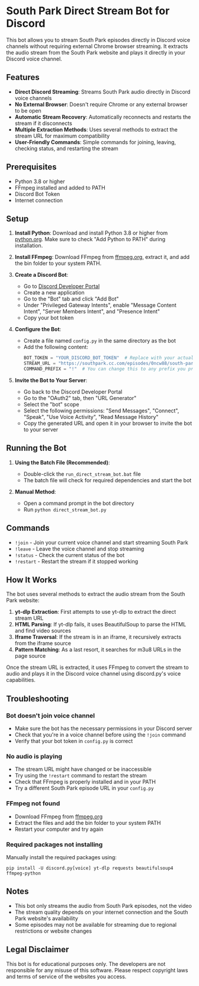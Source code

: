 # South Park Direct Stream Bot for Discord

This bot allows you to stream South Park episodes directly in Discord voice channels without requiring external Chrome browser streaming. It extracts the audio stream from the South Park website and plays it directly in your Discord voice channel.

## Features

- **Direct Discord Streaming**: Streams South Park audio directly in Discord voice channels
- **No External Browser**: Doesn't require Chrome or any external browser to be open
- **Automatic Stream Recovery**: Automatically reconnects and restarts the stream if it disconnects
- **Multiple Extraction Methods**: Uses several methods to extract the stream URL for maximum compatibility
- **User-Friendly Commands**: Simple commands for joining, leaving, checking status, and restarting the stream

## Prerequisites

- Python 3.8 or higher
- FFmpeg installed and added to PATH
- Discord Bot Token
- Internet connection

## Setup

1. **Install Python**: Download and install Python 3.8 or higher from [python.org](https://www.python.org/downloads/). Make sure to check "Add Python to PATH" during installation.

2. **Install FFmpeg**: Download FFmpeg from [ffmpeg.org](https://ffmpeg.org/download.html), extract it, and add the bin folder to your system PATH.

3. **Create a Discord Bot**:
   - Go to [Discord Developer Portal](https://discord.com/developers/applications)
   - Create a new application
   - Go to the "Bot" tab and click "Add Bot"
   - Under "Privileged Gateway Intents", enable "Message Content Intent", "Server Members Intent", and "Presence Intent"
   - Copy your bot token

4. **Configure the Bot**:
   - Create a file named `config.py` in the same directory as the bot
   - Add the following content:
     ```python
     BOT_TOKEN = "YOUR_DISCORD_BOT_TOKEN"  # Replace with your actual bot token
     STREAM_URL = "https://southpark.cc.com/episodes/0ncw88/south-park-the-pandemic-special-season-24-ep-1"  # You can change this to any South Park episode URL
     COMMAND_PREFIX = "!"  # You can change this to any prefix you prefer
     ```

5. **Invite the Bot to Your Server**:
   - Go back to the Discord Developer Portal
   - Go to the "OAuth2" tab, then "URL Generator"
   - Select the "bot" scope
   - Select the following permissions: "Send Messages", "Connect", "Speak", "Use Voice Activity", "Read Message History"
   - Copy the generated URL and open it in your browser to invite the bot to your server

## Running the Bot

1. **Using the Batch File (Recommended)**:
   - Double-click the `run_direct_stream_bot.bat` file
   - The batch file will check for required dependencies and start the bot

2. **Manual Method**:
   - Open a command prompt in the bot directory
   - Run `python direct_stream_bot.py`

## Commands

- `!join` - Join your current voice channel and start streaming South Park
- `!leave` - Leave the voice channel and stop streaming
- `!status` - Check the current status of the bot
- `!restart` - Restart the stream if it stopped working

## How It Works

The bot uses several methods to extract the audio stream from the South Park website:

1. **yt-dlp Extraction**: First attempts to use yt-dlp to extract the direct stream URL
2. **HTML Parsing**: If yt-dlp fails, it uses BeautifulSoup to parse the HTML and find video sources
3. **Iframe Traversal**: If the stream is in an iframe, it recursively extracts from the iframe source
4. **Pattern Matching**: As a last resort, it searches for m3u8 URLs in the page source

Once the stream URL is extracted, it uses FFmpeg to convert the stream to audio and plays it in the Discord voice channel using discord.py's voice capabilities.

## Troubleshooting

### Bot doesn't join voice channel

- Make sure the bot has the necessary permissions in your Discord server
- Check that you're in a voice channel before using the `!join` command
- Verify that your bot token in `config.py` is correct

### No audio is playing

- The stream URL might have changed or be inaccessible
- Try using the `!restart` command to restart the stream
- Check that FFmpeg is properly installed and in your PATH
- Try a different South Park episode URL in your `config.py`

### FFmpeg not found

- Download FFmpeg from [ffmpeg.org](https://ffmpeg.org/download.html)
- Extract the files and add the bin folder to your system PATH
- Restart your computer and try again

### Required packages not installing

Manually install the required packages using:

```
pip install -U discord.py[voice] yt-dlp requests beautifulsoup4 ffmpeg-python
```

## Notes

- This bot only streams the audio from South Park episodes, not the video
- The stream quality depends on your internet connection and the South Park website's availability
- Some episodes may not be available for streaming due to regional restrictions or website changes

## Legal Disclaimer

This bot is for educational purposes only. The developers are not responsible for any misuse of this software. Please respect copyright laws and terms of service of the websites you access.